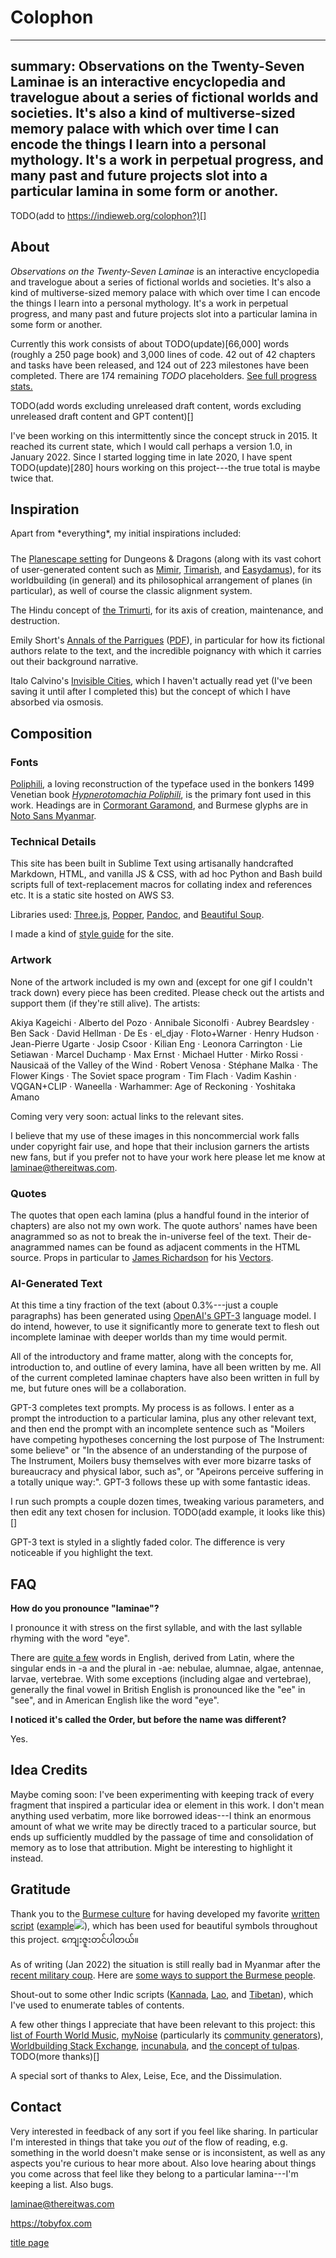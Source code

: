 # Colophon

---
summary: Observations on the Twenty-Seven Laminae is an interactive encyclopedia and travelogue about a series of fictional worlds and societies. It's also a kind of multiverse-sized memory palace with which over time I can encode the things I learn into a personal mythology. It's a work in perpetual progress, and many past and future projects slot into a particular lamina in some form or another.
---

TODO(add to https://indieweb.org/colophon?)[]

<style>
    #about.corner {
        display: none;
    }
    @media only screen and (min-width: 767px) {
        .too-short {
            margin-bottom: 1.5rem;
        }
    }
</style>

## About

*Observations on the Twenty-Seven Laminae* is an interactive encyclopedia and travelogue about a series of fictional worlds and societies. It's also a kind of multiverse-sized memory palace with which over time I can encode the things I learn into a personal mythology. It's a work in perpetual progress, and many past and future projects slot into a particular lamina in some form or another.

Currently this work consists of about TODO(update)[66,000] words (roughly a 250 page book) and 3,000 lines of code. 42 out of 42 chapters and tasks have been released, and 124 out of 223 milestones have been completed. There are 174 remaining *TODO* placeholders. <a href="progress">See full progress stats.</a>

TODO(add words excluding unreleased draft content, words excluding unreleased draft content and GPT content)[]

I've been working on this intermittently since the concept struck in 2015. It reached its current state, which I would call perhaps a version 1.0, in January 2022. Since I started logging time in late 2020, I have spent TODO(update)[280] hours working on this project---the true total is maybe twice that.

## Inspiration

<p class="too-short">Apart from *everything*, my initial inspirations included:</p>

The <a href="https://en.wikipedia.org/wiki/Planescape">Planescape setting</a> for Dungeons & Dragons (along with its vast cohort of user-generated content such as <a href="https://mimir.net/main.shtml">Mimir</a>, <a href="https://www.rilmani.org/timaresh/Main_Page">Timarish</a>, and <a href="http://easydamus.com/alignmentreal.html">Easydamus</a>), for its worldbuilding (in general) and its philosophical arrangement of planes (in particular), as well of course the classic alignment system.

The Hindu concept of <a href="https://en.wikipedia.org/wiki/Trimurti">the Trimurti</a>, for its axis of creation, maintenance, and destruction.

Emily Short's <a href="https://emshort.blog/2015/12/07/procjam-entries-nanogenmo-and-my-generated-generation-guidebook/">Annals of the Parrigues</a> (<a href="https://drive.google.com/file/d/0B97d5C256qbrOHFwSUhsZE4tU0k/view?usp=sharing">PDF</a>), in particular for how its fictional authors relate to the text, and the incredible poignancy with which it carries out their background narrative.

Italo Calvino's <a href="https://en.wikipedia.org/wiki/Invisible_Cities">Invisible Cities</a>, which I haven't actually read yet (I've been saving it until after I completed this) but the concept of which I have absorbed via osmosis.

## Composition

### Fonts

<a href="http://www.studiodilena.com/en/2305.html">Poliphili</a>, a loving reconstruction of the typeface used in the bonkers 1499 Venetian book *<a href="https://en.wikipedia.org/wiki/Hypnerotomachia_Poliphili" style="font-feature-settings: 'dlig' 1, 'swsh' 1;">Hypnerotomachia Poliphili</a>*, is the primary font used in this work. Headings are in <a href="https://fonts.google.com/specimen/Cormorant+Garamond">Cormorant Garamond</a>, and Burmese glyphs are in <a href="https://fonts.google.com/noto/specimen/Noto+Sans+Myanmar">Noto Sans Myanmar</a>.

### Technical Details

This site has been built in Sublime Text using artisanally handcrafted Markdown, HTML, and vanilla JS & CSS, with ad hoc Python and Bash build scripts full of text-replacement macros for collating index and references etc. It is a static site hosted on AWS S3.

Libraries used: <a href="https://threejs.org/">Three.js</a>, <a href="https://popper.js.org/">Popper</a>, <a href="https://pandoc.org/">Pandoc</a>, and <a href="https://www.crummy.com/software/BeautifulSoup/">Beautiful Soup</a>.

I made a kind of <a href="e-styleguide">style guide</a> for the site.

### Artwork

None of the artwork included is my own and (except for one gif I couldn't track down) every piece has been credited. Please check out the artists and support them (if they're still alive). The artists:

Akiya Kageichi &middot; Alberto del Pozo &middot; Annibale Siconolfi &middot; Aubrey Beardsley &middot; Ben Sack &middot; David Hellman &middot; De Es &middot; el_djay &middot; Floto+Warner &middot; Henry Hudson &middot; Jean-Pierre Ugarte &middot; Josip Csoor &middot; Kilian Eng &middot; Leonora Carrington &middot; Lie Setiawan &middot; Marcel Duchamp &middot; Max Ernst &middot; Michael Hutter &middot; Mirko Rossi &middot; Nausicaä of the Valley of the Wind &middot; Robert Venosa &middot; Stéphane Malka &middot; The Flower Kings &middot; The Soviet space program &middot; Tim Flach &middot; Vadim Kashin &middot; VQGAN+CLIP &middot; Waneella &middot; Warhammer: Age of Reckoning &middot; Yoshitaka Amano

Coming very very soon: actual links to the relevant sites.

I believe that my use of these images in this noncommercial work falls under copyright fair use, and hope that their inclusion garners the artists new fans, but if you prefer not to have your work here please let me know at <a href="mailto:laminae@thereitwas.com">laminae@thereitwas.com</a>.

### Quotes

The quotes that open each lamina (plus a handful found in the interior of chapters) are also not my own work. The quote authors' names have been anagrammed so as not to break the in-universe feel of the text. Their de-anagrammed names can be found as adjacent comments in the HTML source. Props in particular to <a href="https://en.wikipedia.org/wiki/James_Richardson_(poet)">James Richardson</a> for his <a href="https://www.coppercanyonpress.org/books/vectors-by-james-richardson/">Vectors</a>.

### AI-Generated Text

At this time a tiny fraction of the text (about 0.3%---just a couple paragraphs) has been generated using <a href="https://openai.com/blog/gpt-3-apps/">OpenAI's GPT-3</a> language model. I do intend, however, to use it significantly more to generate text to flesh out incomplete laminae with deeper worlds than my time would permit.

All of the introductory and frame matter, along with the concepts for, introduction to, and outline of every lamina, have all been written by me. All of the current completed laminae chapters have also been written in full by me, but future ones will be a collaboration.

GPT-3 completes text prompts. My process is as follows. I enter as a prompt the introduction to a particular lamina, plus any other relevant text, and then end the prompt with an incomplete sentence such as "Moilers have competing hypotheses concerning the lost purpose of The Instrument: some believe" or "In the absence of an understanding of the purpose of The Instrument, Moilers busy themselves with ever more bizarre tasks of bureaucracy and physical labor, such as", or "Apeirons perceive suffering in a totally unique way:". GPT-3 follows these up with some fantastic ideas.

I run such prompts a couple dozen times, tweaking various parameters, and then edit any text chosen for inclusion. TODO(add example, it looks like this)[]

GPT-3 text is <gpt>styled in a slightly faded color</gpt>. The difference is very noticeable if you highlight the text.

## FAQ

<div></div><!-- prevent drop caps -->

**How do you pronounce "laminae"?**

I pronounce it with stress on the first syllable, and with the last syllable rhyming with the word "eye".

There are <a href="https://en.wiktionary.org/wiki/Category:English_irregular_plurals_ending_in_%22-ae%22">quite a few</a> words in English, derived from Latin, where the singular ends in -a and the plural in -ae: nebulae, alumnae, algae, antennae, larvae, vertebrae. With some exceptions (including algae and vertebrae), generally the final vowel in British English is pronounced like the "ee" in "see", and in American English like the word "eye".

**I noticed it's called the <span class="guild-term">Order</span>, but before the name was different?**

Yes.

## Idea Credits

Maybe coming soon: I've been experimenting with keeping track of every fragment that inspired a particular idea or element in this work. I don't mean anything used verbatim, more like borrowed ideas---I think an enormous amount of what we write may be directly traced to a particular source, but ends up sufficiently muddled by the passage of time and consolidation of memory as to lose that attribution. Might be interesting to highlight it instead.

<!-- this works collects everything i come across -->

## Gratitude

Thank you to the <a href="https://en.wikipedia.org/wiki/Culture_of_Myanmar">Burmese culture</a> for having developed my favorite <a href="https://en.wikipedia.org/wiki/Burmese_script">written script</a> (<span class="tooltip-wrap"><a href="https://en.wikipedia.org/wiki/Burmese_script" class="tooltip-anchor">example<span class="tooltip"><img src="images/burmese-script.jpg" style="max-width: 90vw; max-height: 60vh" /></span></a></span>), which has been used for beautiful symbols throughout this project. <span class="glyph">ကျေးဇူးတင်ပါတယ်။</span>

As of writing (Jan 2022) the situation is still really bad in Myanmar after the <a href="https://en.wikipedia.org/wiki/2021_Myanmar_coup_d%27%C3%A9tat">recent military coup</a>. Here are <a href="https://www.insider.com/ways-help-anti-coup-protesters-myanmar-right-now-2021-4">some ways to support the Burmese people</a>.

Shout-out to some other Indic scripts (<a href="https://en.wikipedia.org/wiki/Kannada_script">Kannada</a>, <a href="https://en.wikipedia.org/wiki/Lao_script">Lao</a>, and <a href="https://en.wikipedia.org/wiki/Tibetan_script">Tibetan</a>), which I've used to enumerate tables of contents.

A few other things I appreciate that have been relevant to this project: this <a href="https://rateyourmusic.com/list/mkrasna/fourth_world_music/">list of Fourth World Music</a>, <a href="https://mynoise.net/">myNoise</a> (particularly its <a href="https://mynoise.net/Community/">community generators</a>), <a href="https://worldbuilding.stackexchange.com/">Worldbuilding Stack Exchange</a>, <a href="https://en.wikipedia.org/wiki/Incunable">incunabula</a>, and <a href="https://en.wikipedia.org/wiki/Tulpa">the concept of tulpas</a>. TODO(more thanks)[]

A special sort of thanks to Alex, Leise, Ece, and the Dissimulation.

## Contact

Very interested in feedback of any sort if you feel like sharing. In particular I'm interested in things that take you *out* of the flow of reading, e.g. something in the world doesn't make sense or is inconsistent, as well as any aspects you're curious to hear more about. Also love hearing about things you come across that feel like they belong to a particular lamina---I'm keeping a list. Also bugs.

<a href="mailto:laminae@thereitwas.com">laminae@thereitwas.com</a>

<a href="https://tobyfox.com" target="_blank">https://tobyfox.com</a>


<div class="shortcuts corner"><a href="./">title page</a></div>

<script>
    Array.from(document.querySelectorAll("a")).forEach((a) => {
        if (! a.href.includes(document.location.host)) {
            a.target = "_blank";
        }
    });
</script>
